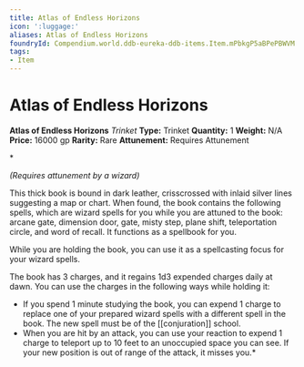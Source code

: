 ```yaml
---
title: Atlas of Endless Horizons
icon: ':luggage:'
aliases: Atlas of Endless Horizons
foundryId: Compendium.world.ddb-eureka-ddb-items.Item.mPbkgP5aBPePBWVM
tags:
- Item
---
```


# Atlas of Endless Horizons

**Atlas of Endless Horizons**
_Trinket_
**Type:** Trinket
**Quantity:** 1
**Weight:** N/A
**Price:** 16000 gp
**Rarity:** Rare
**Attunement:** Requires Attunement

*<div class="item-attunement"><i>(Requires attunement by a wizard)</i><p>This thick book is bound in dark leather, crisscrossed with inlaid silver lines suggesting a map or chart. When found, the book contains the following spells, which are wizard spells for you while you are attuned to the book: arcane gate, dimension door, gate, misty step, plane shift, teleportation circle, and word of recall. It functions as a spellbook for you.

While you are holding the book, you can use it as a spellcasting focus for your wizard spells.

The book has 3 charges, and it regains 1d3 expended charges daily at dawn. You can use the charges in the following ways while holding it:</p>
* If you spend 1 minute studying the book, you can expend 1 charge to replace one of your prepared wizard spells with a different spell in the book. The new spell must be of the [[conjuration]] school.
* When you are hit by an attack, you can use your reaction to expend 1 charge to teleport up to 10 feet to an unoccupied space you can see. If your new position is out of range of the attack, it misses you.*